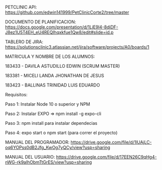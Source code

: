 PETCLINIC API: https://github.com/edwin141999/PetClinicCorte2/tree/master

DOCUMENTO DE PLANIFICACION: https://docs.google.com/presentation/d/1LjE9l4-8djDF-J8ez1U5T4EH_eU4REQIhqxkfue1Qw8/edit#slide=id.p

TABLERO DE JIRA: https://solutionsclinic3.atlassian.net/jira/software/projects/A0/boards/1

MATRICULA Y NOMBRE DE LOS ALUMNOS:

183433 - DAVILA ASTUDILLO EDWIN (SCRUM MASTER)

183381 - MICELI LANDA JHONATHAN DE JESUS

183423 - BALLINAS TRINIDAD LUIS EDUARDO

Requisitos:

Paso 1: Instalar Node 10 o superior y NPM

Paso 2: Instalar EXPO => npm install -g expo-cli

Paso 3: npm install para instalar dependecias

Paso 4: expo start o npm start (para correr el proyecto)

MANUAL DEL PROGRAMADOR: https://drive.google.com/file/d/1lUAjLC-oq6YOPss0dB2Jfg_KwOg7yQCy/view?usp=sharing

MANUAL DEL USUARIO: https://drive.google.com/file/d/17EEN26C9qHg4-nWG-rk9aIhObmTtGrES/view?usp=sharing
